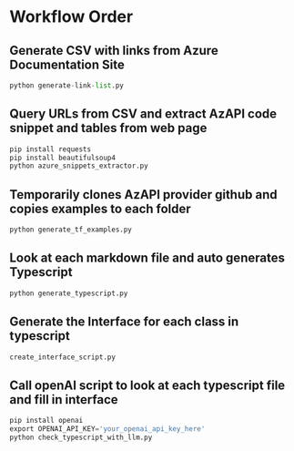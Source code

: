 # Workflow Order

## Generate CSV with links from Azure Documentation Site
```python
python generate-link-list.py
```

## Query URLs from CSV and extract AzAPI code snippet and tables from web page
```python
pip install requests
pip install beautifulsoup4
python azure_snippets_extractor.py
```

## Temporarily clones AzAPI provider github and copies examples to each folder
```python
python generate_tf_examples.py
```

## Look at each markdown file and auto generates Typescript
```python
python generate_typescript.py
```


## Generate the Interface for each class in typescript
```python
create_interface_script.py
```

## Call openAI script to look at each typescript file and fill in interface
```python
pip install openai
export OPENAI_API_KEY='your_openai_api_key_here'
python check_typescript_with_llm.py
```